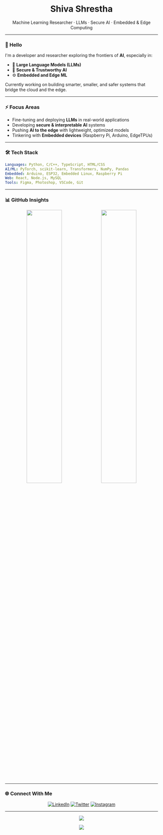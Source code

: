<h1 align="center">Shiva Shrestha</h1>
<p align="center">Machine Learning Researcher · LLMs · Secure AI · Embedded & Edge Computing</p>

---

### 👋 Hello
I'm a developer and researcher exploring the frontiers of **AI**, especially in:
- 🔎 **Large Language Models (LLMs)**
- 🔐 **Secure & Trustworthy AI**
- ⚙️ **Embedded and Edge ML**

Currently working on building smarter, smaller, and safer systems that bridge the cloud and the edge.

---

### ⚡ Focus Areas
- Fine-tuning and deploying **LLMs** in real-world applications  
- Developing **secure & interpretable AI** systems  
- Pushing **AI to the edge** with lightweight, optimized models  
- Tinkering with **Embedded devices** (Raspberry Pi, Arduino, EdgeTPUs)

---

### 🛠️ Tech Stack

```yaml
Languages: Python, C/C++, TypeScript, HTML/CSS
AI/ML: PyTorch, scikit-learn, Transformers, NumPy, Pandas
Embedded: Arduino, ESP32, Embedded Linux, Raspberry Pi
Web: React, Node.js, MySQL
Tools: Figma, Photoshop, VSCode, Git
````

---

### 📊 GitHub Insights

<p align="center">
  <img src="https://github-readme-stats.vercel.app/api?username=sh7vashrestha&theme=transparent&hide_border=true&show_icons=true&count_private=true" width="48%" />
  <img src="https://github-readme-streak-stats.herokuapp.com?user=sh7vashrestha&theme=transparent&hide_border=true" width="48%" />
</p>

---

### 🌐 Connect With Me

<p align="center">
  <a href="https://linkedin.com/in/sh7va" target="_blank"><img alt="LinkedIn" src="https://img.shields.io/badge/LinkedIn-0A66C2?style=flat&logo=linkedin&logoColor=white"/></a>
  <a href="https://twitter.com/Shivashrestha92" target="_blank"><img alt="Twitter" src="https://img.shields.io/badge/Twitter-1DA1F2?style=flat&logo=twitter&logoColor=white"/></a>
  <a href="https://instagram.com/sh7va_shrestha" target="_blank"><img alt="Instagram" src="https://img.shields.io/badge/Instagram-E4405F?style=flat&logo=instagram&logoColor=white"/></a>
</p>

---

<p align="center">
  <img src="https://quotes-github-readme.vercel.app/api?type=horizontal&theme=graywhite" />
</p>

<p align="center">
  <img src="https://visitcount.itsvg.in/api?id=sh7vashrestha&icon=5&color=6" />
</p>
